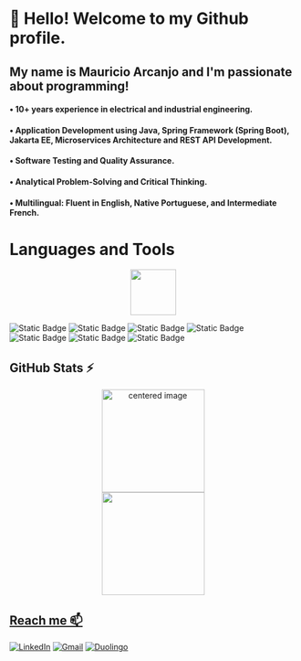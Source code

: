 # 👋 Hello! Welcome to my Github profile.
## My name is Mauricio Arcanjo and I'm passionate about programming!

#### • 10+ years experience in electrical and industrial engineering.
#### • Application Development using Java, Spring Framework (Spring Boot), Jakarta EE, Microservices Architecture and REST API Development.
#### • Software Testing and Quality Assurance.
#### • Analytical Problem-Solving and Critical Thinking.
#### • Multilingual: Fluent in English, Native Portuguese, and Intermediate French.

# Languages and Tools
<p align="center">
  <img src="https://cdn.jsdelivr.net/gh/devicons/devicon@latest/icons/java/java-original-wordmark.svg" width="80" height="80"/>
</p>


<div style="display: inline" align="center">
<img alt="Static Badge" src="https://img.shields.io/badge/Spring-gray?style=for-the-badge&logo=spring">
<img alt="Static Badge" src="https://img.shields.io/badge/springboot-gray?style=for-the-badge&logo=springboot">
<img alt="Static Badge" src="https://img.shields.io/badge/docker-gray?style=for-the-badge&logo=docker">
<img alt="Static Badge" src="https://img.shields.io/badge/mysql-gray?style=for-the-badge&logo=mysql">
<img alt="Static Badge" src="https://img.shields.io/badge/javascript-gray?style=for-the-badge&logo=javascript">
<img alt="Static Badge" src="https://img.shields.io/badge/html5-gray?style=for-the-badge&logo=html5">
<img alt="Static Badge" src="https://img.shields.io/badge/css3-gray?style=for-the-badge&logo=css3">
</div></br>
          
## GitHub Stats ⚡
<div>
  <a href="https://github.com/Mauricio-Arcanjo">
  <center>
    <img height="180em" src="https://github-readme-stats.vercel.app/api?username=Mauricio-Arcanjo&show_icons=true&theme=radical&include_all_commits=true&count_private=true" alt="centered image">
  </center>
  <center>  
    <img height="180em" src="https://github-readme-stats.vercel.app/api/top-langs/?username=Mauricio-Arcanjo&layout=compact&langs_count=7&theme=radical"/> 
  </center>
</div>

## Reach me 📫
[![LinkedIn](https://img.shields.io/badge/LinkedIn-0077B5?style=for-the-badge&logo=linkedin&logoColor=white)](https://www.linkedin.com/in/mauricioarcanjodosantos/)
[![Gmail](https://img.shields.io/badge/-mauricioarcanjo.s@gmail.com-D14836?style=for-the-badge&logo=gmail&logoColor=white&link=mailto:mauricioarcanjo.s@gmail.com)](mauricioarcanjo.s@gmail.com)
[![Duolingo](https://img.shields.io/badge/Duolingo-58CC02?style=for-the-badge&logo=Duolingo&logoColor=white)](https://www.duolingo.com/profile/mauricio.a47)
          
          
          
<!--
**mauricio-arcanjo/mauricio-arcanjo** is a ✨ _special_ ✨ repository because its `README.md` (this file) appears on your GitHub profile.

-->
